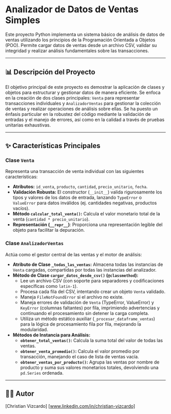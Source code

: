 # Analizador de Datos de Ventas Simples

Este proyecto Python implementa un sistema básico de análisis de datos de ventas utilizando los principios de la Programación Orientada a Objetos (POO). Permite cargar datos de ventas desde un archivo CSV, validar su integridad y realizar análisis fundamentales sobre las transacciones.

---

## 📊 Descripción del Proyecto

El objetivo principal de este proyecto es demostrar la aplicación de clases y objetos para estructurar y gestionar datos de manera eficiente. Se enfoca en la creación de dos clases principales: `Venta` para representar transacciones individuales y `AnalizadorVentas` para gestionar la colección de ventas y realizar operaciones de análisis sobre ellas. Se ha puesto un énfasis particular en la robustez del código mediante la validación de entradas y el manejo de errores, así como en la calidad a través de pruebas unitarias exhaustivas.

---

## ✨ Características Principales

### Clase `Venta`
Representa una transacción de venta individual con las siguientes características:
* **Atributos:** `id_venta`, `producto`, `cantidad`, `precio_unitario`, `fecha`.
* **Validación Robusta:** El constructor (`__init__`) valida rigurosamente los tipos y valores de los datos de entrada, lanzando `TypeError` o `ValueError` para datos inválidos (ej. cantidades negativas, productos vacíos).
* **Método `calcular_total_venta()`:** Calcula el valor monetario total de la venta (`cantidad * precio_unitario`).
* **Representación (`__repr__`)**: Proporciona una representación legible del objeto para facilitar la depuración.

### Clase `AnalizadorVentas`
Actúa como el gestor central de las ventas y el motor de análisis:
* **Atributo de Clase `_todas_las_ventas`:** Almacena todas las instancias de `Venta` cargadas, compartidas por todas las instancias del analizador.
* **Método de Clase `cargar_datos_desde_csv()` (`@classmethod`):**
    * Lee un archivo CSV (con soporte para separadores y codificaciones específicas como `latin-1`).
    * Procesa cada fila del CSV, intentando crear un objeto `Venta` validado.
    * Maneja `FileNotFoundError` si el archivo no existe.
    * Maneja errores de validación de `Venta` (TypeError, ValueError) y `KeyError` (columnas faltantes) por fila, imprimiendo advertencias y continuando el procesamiento sin detener la carga completa.
    * Utiliza un método estático auxiliar (`_procesar_dataframe_ventas`) para la lógica de procesamiento fila por fila, mejorando la modularidad.
* **Métodos de Instancia para Análisis:**
    * **`obtener_total_ventas()`:** Calcula la suma total del valor de todas las ventas.
    * **`obtener_venta_promedio()`:** Calcula el valor promedio por transacción, manejando el caso de lista de ventas vacía.
    * **`obtener_ventas_por_producto()`:** Agrupa las ventas por nombre de producto y suma sus valores monetarios totales, devolviendo una `pd.Series` ordenada.

---

## 🧑‍💻 Autor

[Christian Vizcardo]
[www.linkedin.com/in/christian-vizcardo]